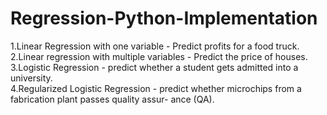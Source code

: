 # Regression-Python-Implementation

1.Linear Regression with one variable - Predict profits for a food truck. \
2.Linear regression with multiple variables - Predict the price of houses. \
3.Logistic Regression - predict whether a student gets admitted into a university. \
4.Regularized Logistic Regression - predict whether microchips from a fabrication plant passes quality assur-
ance (QA).

